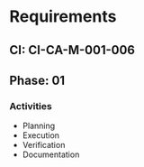 # Requirements

## CI: CI-CA-M-001-006
## Phase: 01

### Activities
- Planning
- Execution
- Verification
- Documentation
